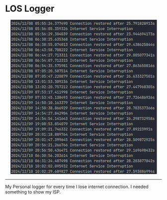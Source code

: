 # LOS Logger

<p align="center">
  <img src=".public/images/sample.png" alt="Sample Image">
</p>

---

My Personal logger for every time I lose internet connection.
I needed something to show my ISP.
